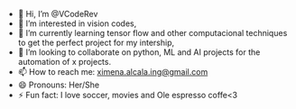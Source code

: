 - 👋 Hi, I’m @VCodeRev
- 👀 I’m interested in vision codes,
- 🌱 I’m currently learning tensor flow and other computacional techniques to get the perfect project for my intership,
- 💞️ I’m looking to collaborate on python, ML and AI projects for the automation of x projects.
- 📫 How to reach me: ximena.alcala.ing@gmail.com
- 😄 Pronouns: Her/She
- ⚡ Fun fact: I love soccer, movies and Ole espresso coffe<3



